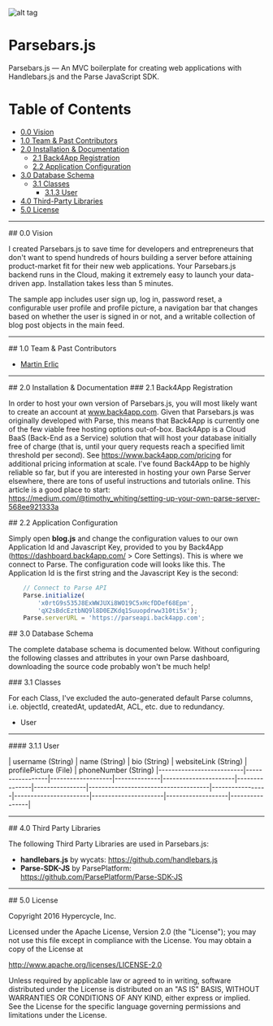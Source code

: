 ![alt tag](http://www.martinerlic.com/parsebars/images/parsebars-banner.png)

# Parsebars.js
Parsebars.js — An MVC boilerplate for creating web applications with Handlebars.js and the Parse JavaScript SDK.

# Table of Contents  
* [0.0 Vision](#vision)
* [1.0 Team & Past Contributors](#team)
* [2.0 Installation & Documentation](#installation)
  * [2.1 Back4App Registration](#back4app)
  * [2.2 Application Configuration](#config)
* [3.0 Database Schema](#schema)
  * [3.1 Classes](#classes)
    * [3.1.3 User](#user)
* [4.0 Third-Party Libraries](#libs)
* [5.0 License](#license)

<hr>

<a name="vision"/>
## 0.0 Vision

I created Parsebars.js to save time for developers and entrepreneurs that don't want to spend hundreds of hours building a server before attaining product-market fit for their new web applications. Your Parsebars.js backend runs in the Cloud, making it extremely easy to launch your data-driven app. Installation takes less than 5 minutes. 

The sample app includes user sign up, log in, password reset, a configurable user profile and profile picture, a navigation bar that changes based on whether the user is signed in or not, and a writable collection of blog post objects in the main feed. 

<hr>

<a name="team"/>
## 1.0 Team & Past Contributors

* <a href="https://github.com/santafebound/">Martin Erlic</a>

<hr>

<a name="installation"/>
## 2.0 Installation & Documentation

<a name="back4app"/>
### 2.1 Back4App Registration

In order to host your own version of Parsebars.js, you will most likely want to create an account at www.back4app.com. Given that Parsebars.js was originally developed with Parse, this means that Back4App is currently one of the few viable free hosting options out-of-box. Back4App is a Cloud BaaS (Back-End as a Service) solution that will host your database initially free of charge (that is, until your query requests reach a specified limit threshold per second). See https://www.back4app.com/pricing for additional pricing information at scale. I've found Back4App to be highly reliable so far, but if you are interested in hosting your own Parse Server elsewhere, there are tons of useful instructions and tutorials online. This article is a good place to start: https://medium.com/@timothy_whiting/setting-up-your-own-parse-server-568ee921333a

<a name="config"/>
## 2.2 Application Configuration

Simply open **blog.js** and change the configuration values to our own Application Id and Javascript Key, provided to you by Back4App (https://dashboard.back4app.com/ > Core Settings). This is where we connect to Parse. The configuration code will looks like this. The Application Id is the first string and the Javascript Key is the second:

```javascript
    // Connect to Parse API
    Parse.initialize(
        'x0rtG9s535J8ExWWJUXi8WO19C5xHcfDDef68Epm',
        'qX2sBdcEztbNQ9l8D0EZKdq1Suuopdrww310ti5x');
    Parse.serverURL = 'https://parseapi.back4app.com';
 ```

<a name="schema"/>
## 3.0 Database Schema

The complete database schema is documented below. Without configuring the following classes and attributes in your own Parse dashboard, downloading the source code probably won't be much help!

<a name="classes"/>
### 3.1 Classes

For each Class, I've excluded the auto-generated default Parse columns, i.e. objectId, createdAt, updatedAt, ACL, etc. due to redundancy.

* User

<hr>

<a name="user"/>
#### 3.1.1 User

| username (String) | name (String) | bio (String) | websiteLink (String) | profilePicture (File) | phoneNumber (String)
|--------------------------|-----------------|-------------------|--------------|----------------------|---------------|----------------|-------------------------------------|-----------------|-----------------------|----------------------|-------------------|----------------|

<hr>

<a name="libs"/>
## 4.0 Third Party Libraries

The following Third Party Libraries are used in Parsebars.js:

- **handlebars.js** by wycats: https://github.com/handlebars.js
- **Parse-SDK-JS** by ParsePlatform: https://github.com/ParsePlatform/Parse-SDK-JS

<hr>

<a name="license"/>
## 5.0 License

Copyright 2016 Hypercycle, Inc.

Licensed under the Apache License, Version 2.0 (the "License");
you may not use this file except in compliance with the License.
You may obtain a copy of the License at

   http://www.apache.org/licenses/LICENSE-2.0

Unless required by applicable law or agreed to in writing, software
distributed under the License is distributed on an "AS IS" BASIS,
WITHOUT WARRANTIES OR CONDITIONS OF ANY KIND, either express or implied.
See the License for the specific language governing permissions and
limitations under the License.
